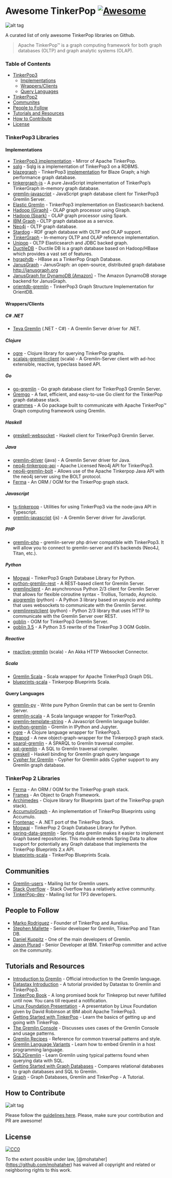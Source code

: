 Awesome TinkerPop [![Awesome](https://cdn.rawgit.com/sindresorhus/awesome/d7305f38d29fed78fa85652e3a63e154dd8e8829/media/badge.svg)](https://github.com/sindresorhus/awesome)
=============================================================================================================================================================================

![alt tag](https://raw.githubusercontent.com/mohataher/awesome-tinkerpop/master/tinkerpop-splash.png)

A curated list of only awesome TinkerPop libraries on Github.

> Apache TinkerPop™ is a graph computing framework for both graph databases (OLTP) and graph analytic systems (OLAP).

### Table of Contents

-   [TinkerPop3](#tinkerpop3)
    -   [Implementations](#tinkerpop3-implementations)
    -   [Wrappers/Clients](#wrappers)
    -   [Query Languages](#qlang)
-   [TinkerPop2](#tinkerpop2)
-   [Communites](#communites)
-   [People to Follow](#people-to-follow)
-   [Tutorials and Resources](#tutorials-and-resources)
-   [How to Contribute](#contributing)
-   [License](#license)

### <span id="tinkerpop3"></span>TinkerPop3 Libraries

#### <span id="tinkerpop3-implementations"></span>Implementations

-   [TinkerPop3 implementation](https://github.com/apache/tinkerpop) - Mirror of Apache TinkerPop.
-   [sqlg](https://github.com/pietermartin/sqlg) - Sqlg is a implementation of TinkerPop3 on a RDBMS.
-   [blazegraph](https://github.com/blazegraph/database) - TinkerPop3 [implementation](https://github.com/blazegraph/tinkerpop3) for Blaze Graph; a high performance graph database.
-   [tinkergraph-js](https://github.com/jbmusso/tinkergraph-js) - A pure JavaScript implementation of TinkerPop’s TinkerGraph in-memory graph database.
-   [gremlin-javascript](https://github.com/jbmusso/gremlin-javascript) - JavaScript graph database client for TinkerPop3 Gremlin Server.
-   [Elastic Gremlin](https://github.com/rmagen/elastic-gremlin) - TinkerPop3 implementation on Elasticsearch backend.
-   [Hadoop (Giraph)](http://tinkerpop.apache.org/docs/current/reference/#giraphgraphcomputer) - OLAP graph processor using Giraph.
-   [Hadoop (Spark)](http://tinkerpop.apache.org/docs/current/reference/#sparkgraphcomputer) - OLAP graph processor using Spark.
-   [IBM Graph](https://console.ng.bluemix.net/catalog/services/ibm-graph/) - OLTP graph database as a service.
-   [Neo4j](http://tinkerpop.apache.org/docs/currentg/#neo4j-gremlin) - OLTP graph database.
-   [Stardog](http://stardog.com/) - RDF graph database with OLTP and OLAP support.
-   [TinkerGraph](http://tinkerpop.apache.org/docs/current/reference/#tinkergraph-gremlin) - In-memory OLTP and OLAP reference implementation.
-   [Unipop](https://github.com/rmagen/unipop) - OLTP Elasticsearch and JDBC backed graph.
-   [DuctileDB](https://github.com/PureSolTechnologies/DuctileDB) - Ductile DB is a graph database based on Hadoop/HBase which provides a vast set of features.
-   [hgraphdb](https://github.com/rayokota/hgraphdb) - HBase as a TinkerPop Graph Database.
-   [JanusGraph](https://github.com/JanusGraph/janusgraph) - JanusGraph: an open-source, distributed graph database http://janusgraph.org
-   [JanusGraph for DynamoDB (Amazon)](https://github.com/awslabs/dynamodb-janusgraph-storage-backend) - The Amazon DynamoDB storage backend for JanusGraph.
-   [orientdb-gremlin](https://github.com/orientechnologies/orientdb-gremlin) - TinkerPop3 Graph Structure Implementation for OrientDB.

#### <span id="wrappers"></span>Wrappers/Clients

##### C\# .NET

-   [Teva Gremlin](https://www.nuget.org/packages/Teva.Common.Data.Gremlin/) (.NET - C\#) - A Gremlin Server driver for .NET.

##### Clojure

-   [ogre](https://github.com/clojurewerkz/ogre) - Clojure library for querying TinkerPop graphs.
-   [scalajs-gremlin-client](https://github.com/viagraphs/scalajs-gremlin-client) (scala) - A Gremlin-Server client with ad-hoc extensible, reactive, typeclass based API.

##### Go

-   [go-gremlin](https://github.com/go-gremlin/gremlin) - Go graph database client for TinkerPop3 Gremlin Server.
-   [Gremgo](https://github.com/qasaur/gremgo) - A fast, efficient, and easy-to-use Go client for the TinkerPop graph database stack.
-   [grammes](https://github.com/northwesternmutual/grammes) - A Go package built to communicate with Apache TinkerPop™ Graph computing framework using Gremlin.

##### Haskell

-   [greskell-websocket](https://github.com/debug-ito/greskell) - Haskell client for TinkerPop3 Gremlin Server.

##### Java

-   [gremlin-driver](http://tinkerpop.apache.org/docs/current/reference/#connecting-via-java) (java) - A Gremlin Server driver for Java.
-   [neo4j-tinkerpop-api](https://github.com/neo4j-contrib/neo4j-tinkerpop-api) - Apache Licensed Neo4j API for TinkerPop3.
-   [neo4j-gremlin-bolt](https://github.com/SteelBridgeLabs/neo4j-gremlin-bolt) - Allows use of the Apache Tinkerpop Java API with the neo4j server using the BOLT protocol.
-   [Ferma](https://github.com/Syncleus/Ferma) - An ORM / OGM for the TinkerPop graph stack.

##### Javascript

-   [ts-tinkerpop](https://github.com/RedSeal-co/ts-tinkerpop) - Utilities for using TinkerPop3 via the node-java API in Typescript.
-   [gremlin-javascript](https://github.com/jbmusso/gremlin-javascript) (js) - A Gremlin Server driver for JavaScript.

##### PHP

-   [gremlin-php](https://github.com/PommeVerte/gremlin-php) - gremlin-server php driver compatible with TinkerPop3. It will allow you to connect to gremlin-server and it’s backends (Neo4J, Titan, etc.).

##### Python

-   [Mogwai](https://github.com/platinummonkey/mogwai) - TinkerPop3 Graph Database Library for Python.
-   [python-gremlin-rest](https://github.com/windj007/python-gremlin-rest) - A REST-based client for Gremlin Server.
-   [gremlinclient](https://github.com/davebshow/gremlinclient) - An asynchronous Python 2/3 client for Gremlin Server that allows for flexible coroutine syntax - Trollius, Tornado, Asyncio.
-   [aiogremlin](https://github.com/davebshow/aiogremlin) (python) - A Python 3 library based on asyncio and aiohttp that uses websockets to communicate with the Gremlin Server.
-   [gremlinrestclient](http://gremlinrestclient.readthedocs.org/en/latest/) (python) - Python 2/3 library that uses HTTP to communicate with the Gremlin Server over REST.
-   [goblin](https://github.com/ZEROFAIL/goblin) - OGM for TinkerPop3 Gremlin Server.
-   [goblin 3.5](https://github.com/davebshow/goblin) - A Python 3.5 rewrite of the TinkerPop 3 OGM Goblin.

##### Reactive

-   [reactive-gremlin](https://github.com/coreyauger/reactive-gremlin) (scala) - An Akka HTTP Websocket Connector.

##### Scala

-   [Gremlin Scala](https://github.com/mpollmeier/gremlin-scala) - Scala wrapper for Apache TinkerPop3 Graph DSL.
-   [blueprints-scala](https://github.com/anvie/blueprints-scala) - Tinkerpop Blueprints Scala.

#### <span id="qlang"></span>Query Languages

-   [gremlin-py](https://github.com/emehrkay/gremlinpy) - Write pure Python Gremlin that can be sent to Gremlin Server.
-   [gremlin-scala](https://github.com/mpollmeier/gremlin-scala) - A Scala language wrapper for TinkerPop3.
-   [gremlin-template-string](https://github.com/jbmusso/gremlin-template-string) - A Javascript Gremlin language builder.
-   [ipython-gremlin](https://github.com/davebshow/ipython-gremlin) - Gremlin in IPython and Jupyter.
-   [ogre](http://ogre.clojurewerkz.org/) - A Clojure language wrapper for TinkerPop3.
-   [Peapod](https://github.com/bayofmany/peapod) - A new object-graph-wrapper for the Tinkerpop3 graph stack.
-   [sparql-gremlin](https://github.com/dkuppitz/sparql-gremlin) - A SPARQL to Gremlin traversal compiler.
-   [sql-gremlin](https://github.com/twilmes/sql-gremlin) - A SQL to Gremlin traversal compiler.
-   [greskell](https://github.com/debug-ito/greskell) - Haskell binding for Gremlin graph query language
-   [Cypher for Gremlin](https://github.com/opencypher/cypher-for-gremlin) - Cypher for Gremlin adds Cypher support to any Gremlin graph database.

### <span id="tinkerpop2"></span>TinkerPop 2 Libraries

-   [Ferma](https://github.com/Syncleus/Ferma) - An ORM / OGM for the TinkerPop graph stack.
-   [Frames](https://github.com/tinkerpop/frames) - An Object to Graph Framework.
-   [Archimedes](https://github.com/clojurewerkz/archimedes) - Clojure library for Blueprints (part of the TinkerPop graph stack).
-   [AccumuloGraph](https://github.com/JHUAPL/AccumuloGraph) - An implementation of TinkerPop Blueprints using Accumulo.
-   [Frontenac](https://github.com/Loupi/Frontenac) - A .NET port of the TinkerPop Stack.
-   [Mogwai](https://github.com/platinummonkey/mogwai) - TinkerPop 2 Graph Database Library for Python.
-   [spring-data-gremlin](https://github.com/gjrwebber/spring-data-gremlin) - Spring data gremlin makes it easier to implement Graph based repositories. This module extends Spring Data to allow support for potentially any Graph database that implements the TinkerPop Blueprints 2.x API.
-   [blueprints-scala](https://github.com/anvie/blueprints-scala) - TinkerPop Blueprints Scala.

<span id="communites"></span>Communities
----------------------------------------

-   [Gremlin-users](https://groups.google.com/forum/#!forum/gremlin-users) - Mailing list for Gremlin users.
-   [Stack Overflow](http://stackoverflow.com/questions/tagged/tinkerpop3) - Stack Overflow has a relatively active community.
-   [TinkerPop-dev](http://mail-archives.apache.org/mod_mbox/incubator-tinkerpop-dev/) - Mailing list for TP3 deverlopers.

<span id="people-to-follow"></span>People to Follow
---------------------------------------------------

-   [Marko Rodriguez](https://markorodriguez.com/) - Founder of TinkerPop and Aurelius.
-   [Stephen Mallette](https://twitter.com/spmallette?lang=en-gb) - Senior developer for Gremlin, TinkerPop and Titan DB.
-   [Daniel Kuppitz](https://about.me/daniel.kuppitz) - One of the main developers of Gremlin.
-   [Jason Plurad](https://github.com/pluradj) - Senior Developer at IBM. TinkerPop committer and active on the community.

<span id="tutorials-and-resources"></span>Tutorials and Resources
-----------------------------------------------------------------

-   [Introduction to Gremlin](http://tinkerpop.apache.org/gremlin.html) - Official introduction to the Gremlin language.
-   [Datastax Introduction](https://academy.datastax.com/resources/getting-started-tinkerpop-and-gremlin) - A tutorial provided by Datastax to Gremlin and TinkerPop3.
-   [TinkerPop Book](http://www.tinkerpopbook.com/) - A long promised book for Tinkeprop but never fulfilled until now. You cans till request a notification.
-   [Linux Foundation Presentation](http://events.linuxfoundation.org/sites/events/files/slides/ApacheCon2015TinkerPop3.pdf) - A presentation by Linux Foundation given by David Robinson at IBM aboit Apache TinkerPop3.
-   [Getting Started with TinkerPop](http://tinkerpop.apache.org/docs/current/tutorials/getting-started/) - Learn the basics of getting up and going with TinkerPop.
-   [The Gremlin Console](http://tinkerpop.apache.org/docs/current/tutorials/the-gremlin-console/) - Discusses uses cases of the Gremlin Console and usage patterns.
-   [Gremlin Recipes](http://tinkerpop.apache.org/docs/3.2.1-SNAPSHOT/recipes/) - Reference for common traversal patterns and style.
-   [Gremlin Language Variants](http://tinkerpop.apache.org/docs/3.2.1-SNAPSHOT/tutorials/gremlin-language-variants/) - Learn how to embed Gremlin in a host programming language.
-   [SQL2Gremlin](http://sql2gremlin.com/) - Learn Gremlin using typical patterns found when querying data with SQL.
-   [Getting Started with Graph Databases](https://academy.datastax.com/demos/getting-started-graph-databases) - Compares relational databases to graph databases and SQL to Gremlin.
-   [Graph](https://github.com/krlawrence/graph) - Graph Databases, Gremlin and TinkerPop - A Tutorial.

<span id="contributing"></span>How to Contribute
------------------------------------------------

![alt tag](awesome-tinkerpop.jpg)

Please follow the [guidelines here](contributing.md). Please, make sure your contribution and PR are awesome!

<span id="license"></span>License
---------------------------------

[![CC0](https://licensebuttons.net/p/zero/1.0/88x31.png)](http://creativecommons.org/publicdomain/zero/1.0/)

To the extent possible under law, <span class="citation" data-cites="mohataher">\[@mohataher\]</span>(https://github.com/mohataher) has waived all copyright and related or neighboring rights to this work.
